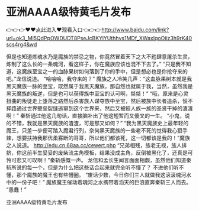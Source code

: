 # 亚洲AAAA级特黄毛片发布

👉👉👉♥♥点此进入♥观看入口👈👉👉http://www.baidu.com/link?url=ok3_Ml5QdPpOWDUDT8PseJcBKYiYUthhvs1MDf_XWaxIqoOiiz3h9rK40scs4rg4&wd

但是也知道炼魂水乃是魔族的禁忌之物，你竟然冒着天下之大不韪肆意屠杀生灵，炼制了这么长的一条魂河，看这样子，你在魔族应该也混不下去了。”
    “只是我不知道，这魔族至宝之一的血脉果树如何落到了你的手中，但是想必也是你抢夺来的吧。”龙信说道。
    “哈哈哈，我夺来的？”
    魔族之人冷笑几声：“这血脉果树本就是我黑天魔族一脉的至宝，既然属于我黑天魔族，那自然也就属于我，当然，虽然我是黑天魔族的叛逆，但是也可以获得族中至宝的认可啊，桀桀！”
    “哦，原来是心灵扭曲的叛徒走上堕落之路然后杀害族人谋夺族中至宝，然后被族中长者追杀，慌不择路通过世界壁垒裂缝逃窜到这个世界来，然后又被鲛人族一族的圣贤干掉的渣渣啊！”
    秦斩通过他这几句话，直接脑补出了他这短暂而又傻叉的一生。
    “小鬼，说的不错，我就是黑天魔族的渣渣，可是那又如何？”
    “我为黑天魔族史上最年轻的魔王，只差一步便可踏入魔君行列，奈何黑天魔族的一些老不死的觉得我心狠手辣，想要扶持我那优柔寡断的哥哥，所以他们都该死，这一切都该是我的！”魔族之人说道。
http://edu.cn.68aa.cc/cewert.php
    “兄弟相残，族老无视，族人排挤，你这前半生妥妥的废柴流主角模板，结果没成主角，反倒被黑化了，还真是可怜可悲又可叹啊！”秦斩感慨一声。
    龙信和孟长生闻言面面相觑，虽然他们知道秦斩所说的每一个，但是为什么把这些话合起来就完全听不懂了？
    不进他们听不懂，那个魔族的魔王也有些懵圈。
    “废话少数，今日你们三人就做我这滚滚魂河水中的一份子吧！”
    魔族魔王催动着魂河之水携带着滔天的巨浪直奔秦斩三人而去。
    “愚蠢！”

亚洲AAAA级特黄毛片发布
